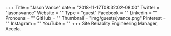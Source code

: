 +++
Title = "Jason Vance"
date = "2018-11-17T08:32:02-08:00"
Twitter = "jasonsvance"
Website = ""
Type = "guest"
Facebook = ""
Linkedin = ""
Pronouns = ""
GitHub = ""
Thumbnail = "img/guests/jvance.png"
Pinterest = ""
Instagram = ""
YouTube = ""
+++
Site Reliablity Engineering Manager, Accela.
